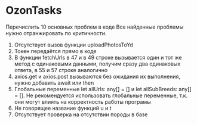 # OzonTasks
Перечислить 10 основных проблем в коде
Все найденные проблемы нужно отранжировать по критичности.

1. Отсутствует вызов функции uploadPhotosToYd
2. Токен передаётся прямо в коде
3. В функции fetchUrls в 47 и в 49 строке вызывается один и тот же метод с одинаковыми данными, получим сразу два одинаковых ответа, в 55 и 57 строке аналогично
4. axios.get и axios.post вызываются без ожидания их выполнения, нужно добавить await или then
5. Глобальные переменные let allUrls: any[] = [] и let allSubBreeds: any[] = []. Не рекомендуется использовать глобальные переменные, т.к. они могут влиять на корректность работы програмы
6. Не говорящее название функций u и t
7. Отсутствует проверка на отсутствии породы в базе

